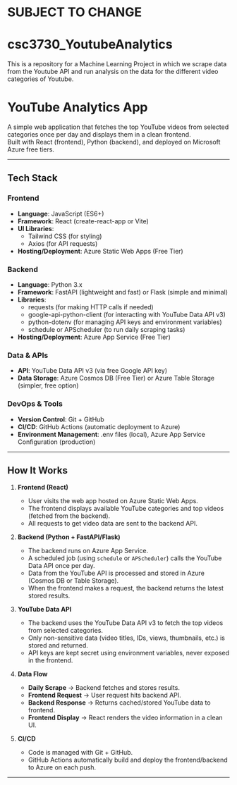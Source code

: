 # SUBJECT TO CHANGE
# csc3730_YoutubeAnalytics
This is a repository for a Machine Learning Project in which we scrape data from the Youtube API and run analysis on the data for the different video categories of Youtube. 


# YouTube Analytics App

A simple web application that fetches the top YouTube videos from selected categories once per day and displays them in a clean frontend.  
Built with React (frontend), Python (backend), and deployed on Microsoft Azure free tiers.

---

## Tech Stack

### Frontend
- **Language**: JavaScript (ES6+)
- **Framework**: React (create-react-app or Vite)
- **UI Libraries**: 
  - Tailwind CSS (for styling)
  - Axios (for API requests)
- **Hosting/Deployment**: Azure Static Web Apps (Free Tier)

### Backend
- **Language**: Python 3.x
- **Framework**: FastAPI (lightweight and fast) or Flask (simple and minimal)
- **Libraries**:
  - requests (for making HTTP calls if needed)
  - google-api-python-client (for interacting with YouTube Data API v3)
  - python-dotenv (for managing API keys and environment variables)
  - schedule or APScheduler (to run daily scraping tasks)
- **Hosting/Deployment**: Azure App Service (Free Tier)

### Data & APIs
- **API**: YouTube Data API v3 (via free Google API key)
- **Data Storage**: Azure Cosmos DB (Free Tier) or Azure Table Storage (simpler, free option)

### DevOps & Tools
- **Version Control**: Git + GitHub
- **CI/CD**: GitHub Actions (automatic deployment to Azure)
- **Environment Management**: .env files (local), Azure App Service Configuration (production)

---

## How It Works

1. **Frontend (React)**
   - User visits the web app hosted on Azure Static Web Apps.
   - The frontend displays available YouTube categories and top videos (fetched from the backend).
   - All requests to get video data are sent to the backend API.

2. **Backend (Python + FastAPI/Flask)**
   - The backend runs on Azure App Service.
   - A scheduled job (using `schedule` or `APScheduler`) calls the YouTube Data API once per day.
   - Data from the YouTube API is processed and stored in Azure (Cosmos DB or Table Storage).
   - When the frontend makes a request, the backend returns the latest stored results.

3. **YouTube Data API**
   - The backend uses the YouTube Data API v3 to fetch the top videos from selected categories.
   - Only non-sensitive data (video titles, IDs, views, thumbnails, etc.) is stored and returned.
   - API keys are kept secret using environment variables, never exposed in the frontend.

4. **Data Flow**
   - **Daily Scrape** → Backend fetches and stores results.
   - **Frontend Request** → User request hits backend API.
   - **Backend Response** → Returns cached/stored YouTube data to frontend.
   - **Frontend Display** → React renders the video information in a clean UI.

5. **CI/CD**
   - Code is managed with Git + GitHub.
   - GitHub Actions automatically build and deploy the frontend/backend to Azure on each push.

---
